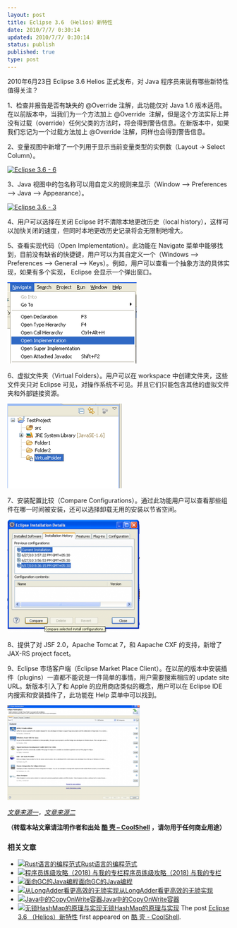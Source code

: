 ```yaml
---
layout: post
title: Eclipse 3.6 （Helios）新特性
date: 2010/7/7/ 0:30:14
updated: 2010/7/7/ 0:30:14
status: publish
published: true
type: post
---
```


2010年6月23日 Eclipse 3.6 Helios 正式发布，对 Java 程序员来说有哪些新特性值得关注？


1、检查并报告是否有缺失的 @Override 注解，此功能仅对 Java 1.6 版本适用。在以前版本中，当我们为一个方法加上 @Override  注解，但是这个方法实际上并没有过载（override）任何父类的方法时，将会得到警告信息。在新版本中，如果我们忘记为一个过载方法加上 @Override 注解，同样也会得到警告信息。


2、变量视图中新增了一个列用于显示当前变量类型的实例数（Layout -> Select Column）。


[![](https://coolshell.cn/wp-content/uploads/2010/07/Eclipse-3.6-6.bmp "Eclipse 3.6 - 6")](https://coolshell.cn/wp-content/uploads/2010/07/Eclipse-3.6-6.bmp)


3、Java 视图中的包名称可以用自定义的规则来显示（Window –> Preferences –> Java –> Appearance）。


[![](https://coolshell.cn/wp-content/uploads/2010/07/Eclipse-3.6-3-300x157.png "Eclipse 3.6 - 3")](https://coolshell.cn/wp-content/uploads/2010/07/Eclipse-3.6-3.png)



4、用户可以选择在关闭 Eclipse 时不清除本地更改历史（local history），这样可以加快关闭的速度，但同时本地更改历史记录将会无限制地增大。


5、查看实现代码（Open Implementation）。此功能在 Navigate 菜单中能够找到，目前没有缺省的快捷键，用户可以为其自定义一个（Windows –> Preferences –> General –> Keys）。例如，用户可以查看一个抽象方法的具体实现，如果有多个实现， Eclipse 会显示一个弹出窗口。


[![](../wp-content/uploads/2010/07/Eclipse-3.6-2.png "Eclipse 3.6 - 2")](../wp-content/uploads/2010/07/Eclipse-3.6-2.png)


6、虚拟文件夹（Virtual Folders）。用户可以在 workspace 中创建文件夹，这些文件夹只对 Eclipse 可见，对操作系统不可见。并且它们只能包含其他的虚拟文件夹和外部链接资源。


[![](../wp-content/uploads/2010/07/Eclipse-3.6-4.png "Eclipse 3.6 - 4")](../wp-content/uploads/2010/07/Eclipse-3.6-4.png)


7、安装配置比较（Compare Configurations）。通过此功能用户可以查看那些组件在哪一时间被安装，还可以选择卸载无用的安装以节省空间。


[![](../wp-content/uploads/2010/07/Eclipse-3.6-5-300x256.png "Eclipse 3.6 - 5")](../wp-content/uploads/2010/07/Eclipse-3.6-5.png)


8、提供了对 JSF 2.0，Apache Tomcat 7，和 Aapache CXF 的支持，新增了 JAX-RS project facet。


9、Eclipse 市场客户端（Eclipse Market Place Client）。在以前的版本中安装插件（plugins）一直都不能说是一件简单的事情，用户需要搜索相应的 update site URL。新版本引入了和 Apple 的应用商店类似的概念，用户可以在 Eclipse IDE 内搜索和安装插件了，此功能在 Help 菜单中可以找到。


[![](../wp-content/uploads/2010/07/Eclipse-3.6-1-300x215.png "Eclipse 3.6 - 1")](../wp-content/uploads/2010/07/Eclipse-3.6-1.png)


*[文章来源一](http://www.techsagar.com/2010/07/10-new-features-which-i-liked-the-most-in-eclipse-helios-3-6-2/)，[文章来源二](http://rajakannappan.blogspot.com/2010/05/new-features-in-eclipse-36-helios.html)*



**（转载本站文章请注明作者和出处 [酷 壳 – CoolShell](https://coolshell.cn/) ，请勿用于任何商业用途）**



### 相关文章

* [![Rust语言的编程范式](https://coolshell.cn/wp-content/uploads/2020/03/rust-social-wide-150x150.jpg)](https://coolshell.cn/articles/20845.html)[Rust语言的编程范式](https://coolshell.cn/articles/20845.html)
* [![程序员练级攻略（2018)  与我的专栏](https://coolshell.cn/wp-content/uploads/2018/05/300x262-150x150.jpg)](https://coolshell.cn/articles/18360.html)[程序员练级攻略（2018) 与我的专栏](https://coolshell.cn/articles/18360.html)
* [![面向GC的Java编程](https://coolshell.cn/wp-content/plugins/wordpress-23-related-posts-plugin/static/thumbs/24.jpg)](https://coolshell.cn/articles/11541.html)[面向GC的Java编程](https://coolshell.cn/articles/11541.html)
* [![从LongAdder看更高效的无锁实现](https://coolshell.cn/wp-content/plugins/wordpress-23-related-posts-plugin/static/thumbs/17.jpg)](https://coolshell.cn/articles/11454.html)[从LongAdder看更高效的无锁实现](https://coolshell.cn/articles/11454.html)
* [![Java中的CopyOnWrite容器](https://coolshell.cn/wp-content/uploads/2014/03/cow-copy-150x150.jpg)](https://coolshell.cn/articles/11175.html)[Java中的CopyOnWrite容器](https://coolshell.cn/articles/11175.html)
* [![无锁HashMap的原理与实现](https://coolshell.cn/wp-content/uploads/2013/05/图1-3-150x150.jpg)](https://coolshell.cn/articles/9703.html)[无锁HashMap的原理与实现](https://coolshell.cn/articles/9703.html)
The post [Eclipse 3.6 （Helios）新特性](https://coolshell.cn/articles/2554.html) first appeared on [酷 壳 - CoolShell](https://coolshell.cn).